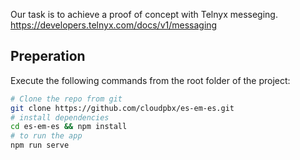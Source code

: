 Our task is to achieve a proof of concept with Telnyx messeging.
https://developers.telnyx.com/docs/v1/messaging

## Preperation

Execute the following commands from the root folder of the project:

```sh
# Clone the repo from git
git clone https://github.com/cloudpbx/es-em-es.git
# install dependencies
cd es-em-es && npm install
# to run the app
npm run serve
```
